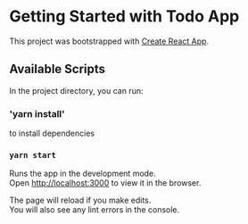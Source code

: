 # Getting Started with Todo App

This project was bootstrapped with [Create React App](https://github.com/facebook/create-react-app).

## Available Scripts

In the project directory, you can run:

### 'yarn install' 

to install dependencies

### `yarn start`

Runs the app in the development mode.\
Open [http://localhost:3000](http://localhost:3000) to view it in the browser.

The page will reload if you make edits.\
You will also see any lint errors in the console.

